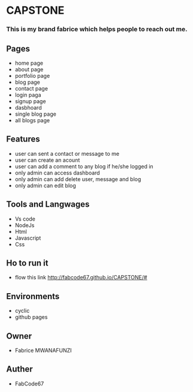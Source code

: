 # CAPSTONE
### This is my brand fabrice which helps people to reach out me.
## Pages
- home page
- about page
- portfolio page
- blog page
- contact page
- login paga
- signup page
- dasbhoard
- single blog page
- all blogs page

## Features
- user can sent a contact or message to me
- user can create an acount
- user can add a comment to any blog if he/she logged in
- only admin can access dashboard
- only admin can add delete user, message and blog
- only admin can edit blog

## Tools and Langwages
- Vs code
- NodeJs
- Html
- Javascript
- Css

## Ho to run it
- flow this link http://fabcode67.github.io/CAPSTONE/#

## Environments
- cyclic
- github pages

## Owner
- Fabrice MWANAFUNZI

## Auther
- FabCode67
